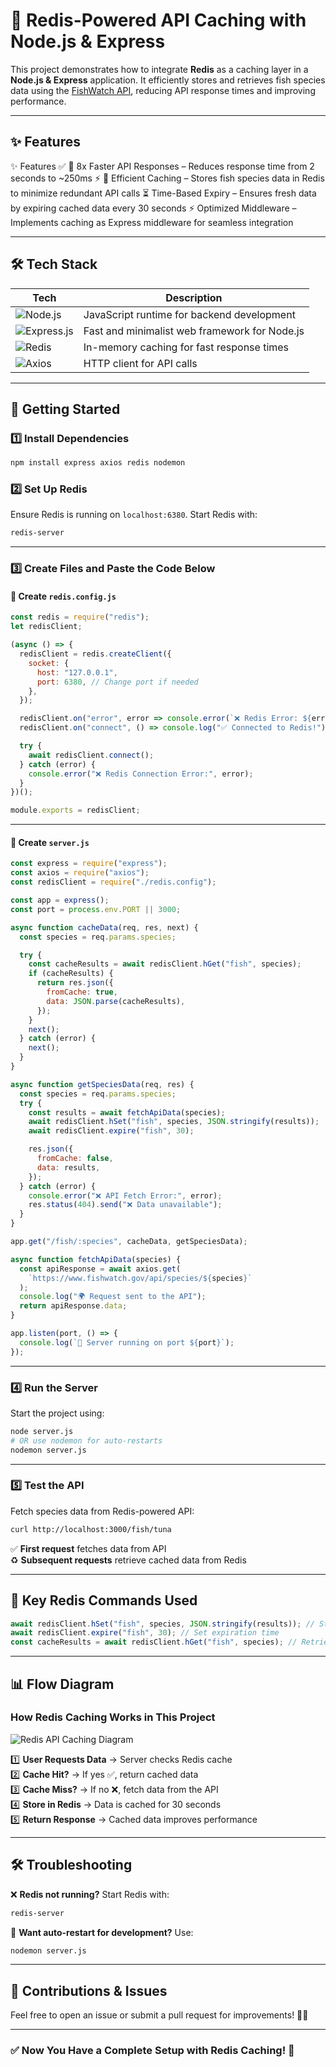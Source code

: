 

# 🚀 Redis-Powered API Caching with Node.js & Express  

This project demonstrates how to integrate **Redis** as a caching layer in a **Node.js & Express** application. It efficiently stores and retrieves fish species data using the [FishWatch API](https://www.fishwatch.gov/), reducing API response times and improving performance.  

---

## ✨ Features  
✨ Features
✅ 🚀 8x Faster API Responses – Reduces response time from 2 seconds to ~250ms ⚡
🐠 Efficient Caching – Stores fish species data in Redis to minimize redundant API calls
⏳ Time-Based Expiry – Ensures fresh data by expiring cached data every 30 seconds
⚡ Optimized Middleware – Implements caching as Express middleware for seamless integration

---

## 🛠 Tech Stack  

| Tech | Description |
|------|------------|
| ![Node.js](https://img.shields.io/badge/Node.js-43853D?style=for-the-badge&logo=node.js&logoColor=white) | JavaScript runtime for backend development |
| ![Express.js](https://img.shields.io/badge/Express.js-000000?style=for-the-badge&logo=express&logoColor=white) | Fast and minimalist web framework for Node.js |
| ![Redis](https://img.shields.io/badge/Redis-DC382D?style=for-the-badge&logo=redis&logoColor=white) | In-memory caching for fast response times |
| ![Axios](https://img.shields.io/badge/Axios-5A29E4?style=for-the-badge&logo=axios&logoColor=white) | HTTP client for API calls |

---

## 🚀 Getting Started 

### 1️⃣ Install Dependencies  
```sh
npm install express axios redis nodemon
```

### 2️⃣ Set Up Redis  
Ensure Redis is running on `localhost:6380`. Start Redis with:  
```sh
redis-server
```

---

### 3️⃣ Create Files and Paste the Code Below  

#### 📌 **Create `redis.config.js`**  
```javascript
const redis = require("redis");
let redisClient;

(async () => {
  redisClient = redis.createClient({
    socket: {
      host: "127.0.0.1",
      port: 6380, // Change port if needed
    },
  });

  redisClient.on("error", error => console.error(`❌ Redis Error: ${error}`));
  redisClient.on("connect", () => console.log("✅ Connected to Redis!"));

  try {
    await redisClient.connect();
  } catch (error) {
    console.error("❌ Redis Connection Error:", error);
  }
})();

module.exports = redisClient;
```

---

#### 📌 **Create `server.js`**  
```javascript
const express = require("express");
const axios = require("axios");
const redisClient = require("./redis.config");

const app = express();
const port = process.env.PORT || 3000;

async function cacheData(req, res, next) {
  const species = req.params.species;

  try {
    const cacheResults = await redisClient.hGet("fish", species);
    if (cacheResults) {
      return res.json({
        fromCache: true,
        data: JSON.parse(cacheResults),
      });
    }
    next();
  } catch (error) {
    next();
  }
}

async function getSpeciesData(req, res) {
  const species = req.params.species;
  try {
    const results = await fetchApiData(species);
    await redisClient.hSet("fish", species, JSON.stringify(results));
    await redisClient.expire("fish", 30);

    res.json({
      fromCache: false,
      data: results,
    });
  } catch (error) {
    console.error("❌ API Fetch Error:", error);
    res.status(404).send("❌ Data unavailable");
  }
}

app.get("/fish/:species", cacheData, getSpeciesData);

async function fetchApiData(species) {
  const apiResponse = await axios.get(
    `https://www.fishwatch.gov/api/species/${species}`
  );
  console.log("🌍 Request sent to the API");
  return apiResponse.data;
}

app.listen(port, () => {
  console.log(`🚀 Server running on port ${port}`);
});
```

---

### 4️⃣ Run the Server  
Start the project using:  
```sh
node server.js
# OR use nodemon for auto-restarts
nodemon server.js
```

---

### 5️⃣ Test the API  

Fetch species data from Redis-powered API:  
```sh
curl http://localhost:3000/fish/tuna
```
✅ **First request** fetches data from API  
♻️ **Subsequent requests** retrieve cached data from Redis  

---

## 📌 Key Redis Commands Used  
```javascript
await redisClient.hSet("fish", species, JSON.stringify(results)); // Store in Redis
await redisClient.expire("fish", 30); // Set expiration time
const cacheResults = await redisClient.hGet("fish", species); // Retrieve from Redis
```

---

## 📊 Flow Diagram  

### **How Redis Caching Works in This Project**  
![Redis API Caching Diagram](https://www.enterprisedb.com/sites/default/files/inline-images/Redis.png)  

1️⃣ **User Requests Data** → Server checks Redis cache  
2️⃣ **Cache Hit?** → If yes ✅, return cached data  
3️⃣ **Cache Miss?** → If no ❌, fetch data from the API  
4️⃣ **Store in Redis** → Data is cached for 30 seconds  
5️⃣ **Return Response** → Cached data improves performance  

---

## 🛠 Troubleshooting  
❌ **Redis not running?** Start Redis with:  
```sh
redis-server
```
🔄 **Want auto-restart for development?** Use:  
```sh
nodemon server.js
```

---

## 📢 Contributions & Issues  
Feel free to open an issue or submit a pull request for improvements! 🚀🔥  

---

### ✅ **Now You Have a Complete Setup with Redis Caching!** 🚀  
